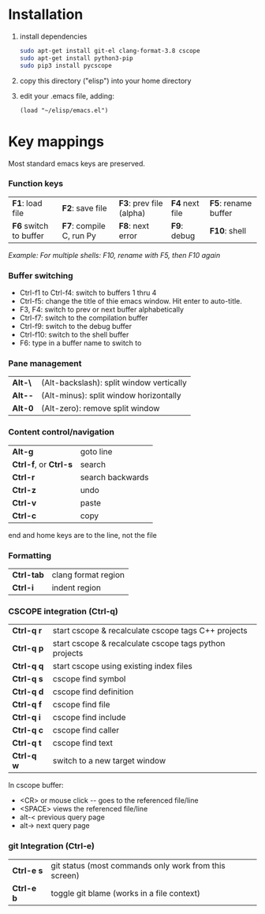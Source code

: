 # Installation
1. install dependencies

   ```bash
   sudo apt-get install git-el clang-format-3.8 cscope
   sudo apt-get install python3-pip
   sudo pip3 install pycscope
   ```
2. copy this directory ("elisp") into your home directory
3. edit your .emacs file, adding:

   ```elisp
   (load "~/elisp/emacs.el")
   ```

# Key mappings

Most standard emacs keys are preserved.

### Function keys
|   |   |   |   |   |
|---|---|---|---|---|
|**F1**: load file   |  **F2**: save file  | **F3**: prev file (alpha)  | **F4** next file  | **F5**: rename buffer  |
|**F6** switch to buffer | **F7**: compile C, run Py | **F8**: next error | **F9**: debug  | **F10**: shell  |


*Example: For multiple shells: F10, rename with F5, then F10 again*

### Buffer switching
* Ctrl-f1 to Ctrl-f4: switch to buffers 1 thru 4
* Ctrl-f5: change the title of thie emacs window.  Hit enter to auto-title.
* F3, F4: switch to prev or next buffer alphabetically
* Ctrl-f7: switch to the compilation buffer
* Ctrl-f9: switch to the debug buffer
* Ctrl-f10: switch to the shell buffer
* F6: type in a buffer name to switch to

### Pane management
|   |   |
|---|---|
|**Alt-\\** | (Alt-backslash): split window vertically |
|**Alt--**| (Alt-minus): split window horizontally|
|**Alt-0**| (Alt-zero): remove split window|

### Content control/navigation
|   |   |
|---|---|
|**Alt-g**| goto line|
|**Ctrl-f**, or **Ctrl-s**| search|
|**Ctrl-r**| search backwards|
|**Ctrl-z**| undo|
|**Ctrl-v**| paste|
|**Ctrl-c**| copy|

end and home keys are to the line, not the file


### Formatting
|   |   |
|---|---|
|**Ctrl-tab**| clang format region|
|**Ctrl-i**| indent region|

### CSCOPE integration (Ctrl-q)

|   |   |
|---|---|
|**Ctrl-q r**| start cscope & recalculate cscope tags C++ projects|
|**Ctrl-q p**| start cscope & recalculate cscope tags python projects|
|**Ctrl-q q**| start cscope using existing index files|
|**Ctrl-q s**| cscope find symbol|
|**Ctrl-q d**| cscope find definition|
|**Ctrl-q f**| cscope find file|
|**Ctrl-q i**| cscope find include|
|**Ctrl-q c**| cscope find caller|
|**Ctrl-q t**| cscope find text|
|**Ctrl-q w**| switch to a new target window|

In cscope buffer:
* \<CR\> or mouse click -- goes to the referenced file/line
* \<SPACE\> views the referenced file/line
* alt-< previous query page
* alt-> next query page


### git Integration (Ctrl-e)
|   |   |
|---|---|
|**Ctrl-e s**| git status (most commands only work from this screen)|
|**Ctrl-e b**| toggle git blame (works in a file context)|
